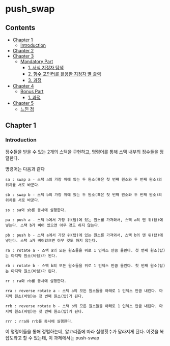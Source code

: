 # push_swap

## Contents
- [Chapter 1](#Chapter-1)
	- [Introduction](#Introduction)
- [Chapter 2](#Chapter-2)
- [Chapter 3](#Chapter-3)
	- [Mandatory Part](#Mandatory-Part)
		- [1. 서식 지정자 탐색](#1.-서식-지정자-탐색)
		- [2. 함수 포인터를 활용한 지정자 별 출력](#2.-함수-포인터를-활용한-지정자-별-출력)
		- [3. 과정](#3.-과정)
- [Chapter 4](#Chapter-4)
	- [Bonus Part](#Bonus-Part)
		- [1. 과정](#1.-과정)
- [Chapter 5](#Chapter-5)
	- [느낀 점](#느낀-점)

## Chapter 1

### Introduction

정수들을 받을 수 있는 2개의 스택을 구현하고, 명령어를 통해 스택 내부의 정수들을 정렬한다.

명령어는 다음과 같다
```
sa : swap a - 스택 a의 가장 위에 있는 두 원소(혹은 첫 번쨰 원소와 두 번째 원소)의 위치를 서로 바꾼다.

sb : swap b - 스택 b의 가장 위에 있는 두 원소(혹은 첫 번쨰 원소와 두 번째 원소)의 위치를 서로 바꾼다.

ss : sa와 sb를 동시에 실행한다.

pa : push a - 스택 b에서 가장 위(탑)에 있는 원소를 가져와서, 스택 a의 맨 위(탑)에 넣는다. 스택 b가 비어 있으면 아무 것도 하지 않는다.

pb : push b - 스택 a에서 가장 위(탑)에 있는 원소를 가져와서, 스택 b의 맨 위(탑)에 넣는다. 스택 a가 비어있으면 아무 것도 하지 않는다.

ra : rotate a - 스택 a의 모든 원소들을 위로 1 인덱스 만큼 올린다. 첫 번째 원소(탑)는 마지막 원소(바텀)가 된다.

rb : rotate b - 스택 b의 모든 원소들을 위로 1 인덱스 만큼 올린다. 첫 번째 원소(탑)는 마지막 원소(바텀)가 된다.

rr : ra와 rb를 동시에 실행한다.

rra : reverse rotate a - 스택 a의 모든 원소들을 아래로 1 인덱스 만큼 내린다. 마지막 원소(바텀)는 첫 번째 원소(탑)가 된다.

rrb : reverse rotate b - 스택 b의 모든 원소들을 아래로 1 인덱스 만큼 내린다. 마지막 원소(바텀)는 첫 번째 원소(탑)가 된다.

rrr : rra와 rrb를 동시에 실행한다.
```

이 명령어들을 통해 정렬하는데, 알고리즘에 따라 실행횟수가 달라지게 된다. 이것을 복잡도라고 할 수 있는데, 이 과제에서는 push-swap